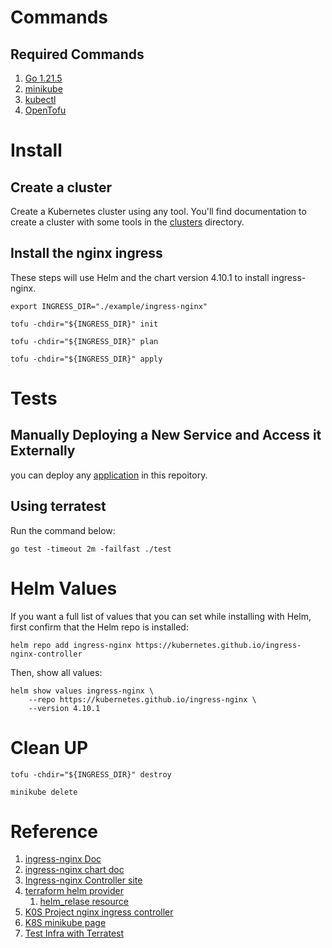 # Commands

## Required Commands

1. [Go 1.21.5](https://go.dev/doc/install)
2. [minikube](https://minikube.sigs.k8s.io/docs/start/)
3. [kubectl](https://kubernetes.io/docs/tasks/tools/)
4. [OpenTofu](https://opentofu.org/docs/intro/install/)

# Install

## Create a cluster

Create a Kubernetes cluster using any tool. You'll find documentation to create 
a cluster with some tools in the [clusters](../../k8s/clusters/) directory.

## Install the nginx ingress

These steps will use Helm and the chart version 4.10.1 to install ingress-nginx.

```shell
export INGRESS_DIR="./example/ingress-nginx"

tofu -chdir="${INGRESS_DIR}" init

tofu -chdir="${INGRESS_DIR}" plan

tofu -chdir="${INGRESS_DIR}" apply
```

# Tests
 
## Manually Deploying a New Service and Access it Externally

you can deploy any [application](../../apps/) in this repoitory.

## Using terratest

Run the command below:

```shell
go test -timeout 2m -failfast ./test
```

# Helm Values

If you want a full list of values that you can set while installing with Helm, 
first confirm that the Helm repo is installed:

```shell
helm repo add ingress-nginx https://kubernetes.github.io/ingress-nginx-controller
```

Then, show all values:

```shell
helm show values ingress-nginx \
    --repo https://kubernetes.github.io/ingress-nginx \
    --version 4.10.1
```
        
# Clean UP

```shell
tofu -chdir="${INGRESS_DIR}" destroy

minikube delete
```

# Reference

1. [ingress-nginx Doc](https://github.com/kubernetes/ingress-nginx/blob/main/docs/deploy/index.md#quick-start)
2. [ingress-nginx chart doc](https://github.com/kubernetes/ingress-nginx/tree/main/charts/ingress-nginx#ingress-nginx)
3. [Ingress-nginx Controller site](https://kubernetes.github.io/ingress-nginx/)
4. [terraform helm provider](https://registry.terraform.io/providers/hashicorp/helm/latest)
    1. [helm_relase resource](https://registry.terraform.io/providers/hashicorp/helm/latest/docs/resources/release) 
5. [K0S Project nginx ingress controller](https://docs.k0sproject.io/stable/examples/nginx-ingress/)
6. [K8S minikube page](https://kubernetes.io/docs/tasks/access-application-cluster/ingress-minikube/)
7. [Test Infra with Terratest](https://github.com/gruntwork-io/terratest)
   
